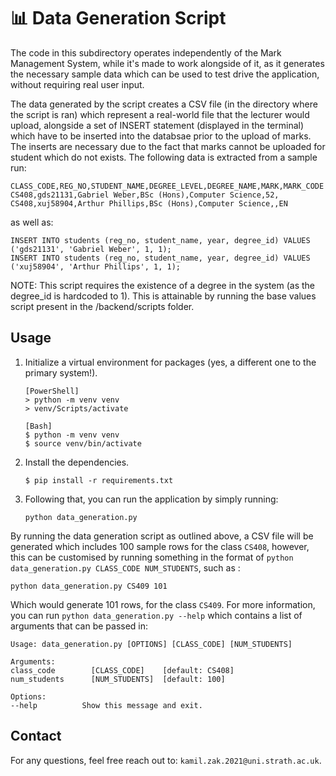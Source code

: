 # 📊 Data Generation Script

The code in this subdirectory operates independently of the Mark Management System, while it's made to work alongside of it, as it generates the necessary sample data which can be used to test drive the application, without requiring real user input.

The data generated by the script creates a CSV file (in the directory where the script is ran) which represent a real-world file that the lecturer would upload, alongside a set of INSERT statement (displayed in the terminal) which have to be inserted into the databsae prior to the upload of marks. The inserts are necessary due to the fact that marks cannot be uploaded for student which do not exists. The following data is extracted from a sample run:

```
CLASS_CODE,REG_NO,STUDENT_NAME,DEGREE_LEVEL,DEGREE_NAME,MARK,MARK_CODE
CS408,gds21131,Gabriel Weber,BSc (Hons),Computer Science,52,
CS408,xuj58904,Arthur Phillips,BSc (Hons),Computer Science,,EN
```

as well as:

```
INSERT INTO students (reg_no, student_name, year, degree_id) VALUES ('gds21131', 'Gabriel Weber', 1, 1);
INSERT INTO students (reg_no, student_name, year, degree_id) VALUES ('xuj58904', 'Arthur Phillips', 1, 1);
```

NOTE: This script requires the existence of a degree in the system (as the degree_id is hardcoded to 1). This is attainable by running the base values script present in the /backend/scripts folder.

## Usage

1. Initialize a virtual environment for packages (yes, a different one to the primary system!).

   ```
   [PowerShell]
   > python -m venv venv
   > venv/Scripts/activate

   [Bash]
   $ python -m venv venv
   $ source venv/bin/activate
   ```

2. Install the dependencies.

   ```
   $ pip install -r requirements.txt
   ```

3. Following that, you can run the application by simply running:

   ```
   python data_generation.py
   ```

By running the data generation script as outlined above, a CSV file will be generated which includes 100 sample rows for the class `CS408`, however, this can be customised by running something in the format of `python data_generation.py CLASS_CODE NUM_STUDENTS`, such as :

```
python data_generation.py CS409 101
```

Which would generate 101 rows, for the class `CS409`. For more information, you can run `python data_generation.py --help` which contains a list of arguments that can be passed in:

```
Usage: data_generation.py [OPTIONS] [CLASS_CODE] [NUM_STUDENTS]

Arguments:
class_code        [CLASS_CODE]    [default: CS408]
num_students      [NUM_STUDENTS]  [default: 100]

Options:
--help          Show this message and exit.
```

## Contact

For any questions, feel free reach out to: `kamil.zak.2021@uni.strath.ac.uk`.
